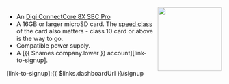 <img height=150px style="float: right;padding-left: 10px;" src="/img/ccimx8x-sbc-pro/ccimx8x-sbc-pro.jpg">

* An [Digi ConnectCore 8X SBC Pro][ccimx8sbcpro]
* A 16GB or larger microSD card. The [speed class][sdSpeed] of the card also matters - class 10 card or above is the way to go.
* Compatible power supply.
* A [{{ $names.company.lower }} account][link-to-signup].

[ccimx8sbcpro]:https://www.digi.com/products/embedded-systems/single-board-computers/digi-connectcore-8x-sbc-pro
[sdSpeed]:https://en.wikipedia.org/wiki/Secure_Digital#Speed_class_rating
[link-to-signup]:{{ $links.dashboardUrl }}/signup
